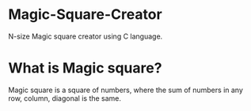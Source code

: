 # Magic-Square-Creator
N-size Magic square creator using C language.

# What is Magic square?
Magic square is a square of numbers, where the sum of numbers in any row, column, diagonal is the same.
